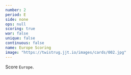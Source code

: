 ```yaml
---
number: 2
period: E
side: none
ops: null
scoring: true
war: false
unique: false
continuous: false
name: Europe Scoring
image: "https://twistrug.jjt.io/images/cards/002.jpg"
---
```

Score `Europe`.
